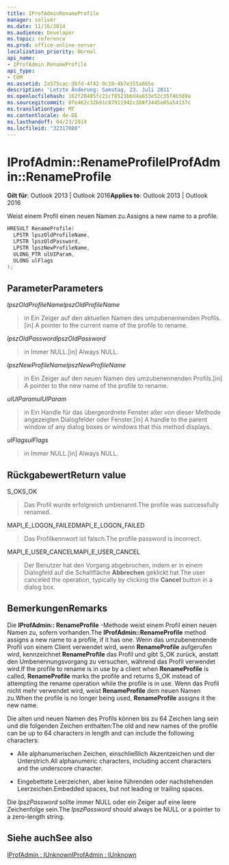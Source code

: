 ```yaml
---
title: IProfAdminRenameProfile
manager: soliver
ms.date: 11/16/2014
ms.audience: Developer
ms.topic: reference
ms.prod: office-online-server
localization_priority: Normal
api_name:
- IProfAdmin.RenameProfile
api_type:
- COM
ms.assetid: 2a575cac-dbfd-4f42-9c10-4b7e355a065e
description: 'Letzte Änderung: Samstag, 23. Juli 2011'
ms.openlocfilehash: 162f20485fc21cf8523b6d4a653e52c35f4b3d9a
ms.sourcegitcommit: 8fe462c32b91c87911942c188f3445e85a54137c
ms.translationtype: MT
ms.contentlocale: de-DE
ms.lasthandoff: 04/23/2019
ms.locfileid: "32317080"
---
```

# <a name="iprofadminrenameprofile"></a><span data-ttu-id="37d2f-103">IProfAdmin::RenameProfile</span><span class="sxs-lookup"><span data-stu-id="37d2f-103">IProfAdmin::RenameProfile</span></span>

  
  
<span data-ttu-id="37d2f-104">**Gilt für**: Outlook 2013 | Outlook 2016</span><span class="sxs-lookup"><span data-stu-id="37d2f-104">**Applies to**: Outlook 2013 | Outlook 2016</span></span> 
  
<span data-ttu-id="37d2f-105">Weist einem Profil einen neuen Namen zu.</span><span class="sxs-lookup"><span data-stu-id="37d2f-105">Assigns a new name to a profile.</span></span>
  
```cpp
HRESULT RenameProfile(
  LPSTR lpszOldProfileName,
  LPSTR lpszOldPassword,
  LPSTR lpszNewProfileName,
  ULONG_PTR ulUIParam,
  ULONG ulFlags
);
```

## <a name="parameters"></a><span data-ttu-id="37d2f-106">Parameter</span><span class="sxs-lookup"><span data-stu-id="37d2f-106">Parameters</span></span>

 <span data-ttu-id="37d2f-107">_lpszOldProfileName_</span><span class="sxs-lookup"><span data-stu-id="37d2f-107">_lpszOldProfileName_</span></span>
  
> <span data-ttu-id="37d2f-108">in Ein Zeiger auf den aktuellen Namen des umzubenennenden Profils.</span><span class="sxs-lookup"><span data-stu-id="37d2f-108">[in] A pointer to the current name of the profile to rename.</span></span>
    
 <span data-ttu-id="37d2f-109">_lpszOldPassword_</span><span class="sxs-lookup"><span data-stu-id="37d2f-109">_lpszOldPassword_</span></span>
  
> <span data-ttu-id="37d2f-110">in Immer NULL.</span><span class="sxs-lookup"><span data-stu-id="37d2f-110">[in] Always NULL.</span></span>
    
 <span data-ttu-id="37d2f-111">_lpszNewProfileName_</span><span class="sxs-lookup"><span data-stu-id="37d2f-111">_lpszNewProfileName_</span></span>
  
> <span data-ttu-id="37d2f-112">in Ein Zeiger auf den neuen Namen des umzubenennenden Profils.</span><span class="sxs-lookup"><span data-stu-id="37d2f-112">[in] A pointer to the new name of the profile to rename.</span></span>
    
 <span data-ttu-id="37d2f-113">_ulUIParam_</span><span class="sxs-lookup"><span data-stu-id="37d2f-113">_ulUIParam_</span></span>
  
> <span data-ttu-id="37d2f-114">in Ein Handle für das übergeordnete Fenster aller von dieser Methode angezeigten Dialogfelder oder Fenster.</span><span class="sxs-lookup"><span data-stu-id="37d2f-114">[in] A handle to the parent window of any dialog boxes or windows that this method displays.</span></span> 
    
 <span data-ttu-id="37d2f-115">_ulFlags_</span><span class="sxs-lookup"><span data-stu-id="37d2f-115">_ulFlags_</span></span>
  
> <span data-ttu-id="37d2f-116">in Immer NULL.</span><span class="sxs-lookup"><span data-stu-id="37d2f-116">[in] Always NULL.</span></span>
    
## <a name="return-value"></a><span data-ttu-id="37d2f-117">Rückgabewert</span><span class="sxs-lookup"><span data-stu-id="37d2f-117">Return value</span></span>

<span data-ttu-id="37d2f-118">S_OK</span><span class="sxs-lookup"><span data-stu-id="37d2f-118">S_OK</span></span> 
  
> <span data-ttu-id="37d2f-119">Das Profil wurde erfolgreich umbenannt.</span><span class="sxs-lookup"><span data-stu-id="37d2f-119">The profile was successfully renamed.</span></span>
    
<span data-ttu-id="37d2f-120">MAPI_E_LOGON_FAILED</span><span class="sxs-lookup"><span data-stu-id="37d2f-120">MAPI_E_LOGON_FAILED</span></span> 
  
> <span data-ttu-id="37d2f-121">Das Profilkennwort ist falsch.</span><span class="sxs-lookup"><span data-stu-id="37d2f-121">The profile password is incorrect.</span></span>
    
<span data-ttu-id="37d2f-122">MAPI_E_USER_CANCEL</span><span class="sxs-lookup"><span data-stu-id="37d2f-122">MAPI_E_USER_CANCEL</span></span> 
  
> <span data-ttu-id="37d2f-123">Der Benutzer hat den Vorgang abgebrochen, indem er in einem Dialogfeld auf die Schaltfläche **Abbrechen** geklickt hat.</span><span class="sxs-lookup"><span data-stu-id="37d2f-123">The user canceled the operation, typically by clicking the **Cancel** button in a dialog box.</span></span> 
    
## <a name="remarks"></a><span data-ttu-id="37d2f-124">Bemerkungen</span><span class="sxs-lookup"><span data-stu-id="37d2f-124">Remarks</span></span>

<span data-ttu-id="37d2f-125">Die **IProfAdmin:: RenameProfile** -Methode weist einem Profil einen neuen Namen zu, sofern vorhanden.</span><span class="sxs-lookup"><span data-stu-id="37d2f-125">The **IProfAdmin::RenameProfile** method assigns a new name to a profile, if it has one.</span></span> <span data-ttu-id="37d2f-126">Wenn das umzubenennende Profil von einem Client verwendet wird, wenn **RenameProfile** aufgerufen wird, kennzeichnet **RenameProfile** das Profil und gibt S_OK zurück, anstatt den Umbenennungsvorgang zu versuchen, während das Profil verwendet wird.</span><span class="sxs-lookup"><span data-stu-id="37d2f-126">If the profile to rename is in use by a client when **RenameProfile** is called, **RenameProfile** marks the profile and returns S_OK instead of attempting the rename operation while the profile is in use.</span></span> <span data-ttu-id="37d2f-127">Wenn das Profil nicht mehr verwendet wird, weist **RenameProfile** dem neuen Namen zu.</span><span class="sxs-lookup"><span data-stu-id="37d2f-127">When the profile is no longer being used, **RenameProfile** assigns it the new name.</span></span> 
  
<span data-ttu-id="37d2f-128">Die alten und neuen Namen des Profils können bis zu 64 Zeichen lang sein und die folgenden Zeichen enthalten:</span><span class="sxs-lookup"><span data-stu-id="37d2f-128">The old and new names of the profile can be up to 64 characters in length and can include the following characters:</span></span>
  
- <span data-ttu-id="37d2f-129">Alle alphanumerischen Zeichen, einschließlich Akzentzeichen und der Unterstrich.</span><span class="sxs-lookup"><span data-stu-id="37d2f-129">All alphanumeric characters, including accent characters and the underscore character.</span></span>
    
- <span data-ttu-id="37d2f-130">Eingebettete Leerzeichen, aber keine führenden oder nachstehenden Leerzeichen.</span><span class="sxs-lookup"><span data-stu-id="37d2f-130">Embedded spaces, but not leading or trailing spaces.</span></span>
    
<span data-ttu-id="37d2f-131">Die _lpszPassword_ sollte immer NULL oder ein Zeiger auf eine leere Zeichenfolge sein.</span><span class="sxs-lookup"><span data-stu-id="37d2f-131">The  _lpszPassword_ should always be NULL or a pointer to a zero-length string.</span></span> 
  
## <a name="see-also"></a><span data-ttu-id="37d2f-132">Siehe auch</span><span class="sxs-lookup"><span data-stu-id="37d2f-132">See also</span></span>



[<span data-ttu-id="37d2f-133">IProfAdmin : IUnknown</span><span class="sxs-lookup"><span data-stu-id="37d2f-133">IProfAdmin : IUnknown</span></span>](iprofadminiunknown.md)

